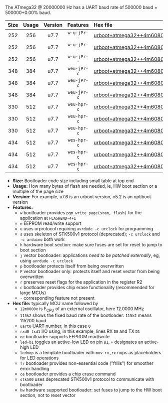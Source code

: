 The ATmega32 @ 20000000 Hz has a UART baud rate of 500000 baud = 500000+0.00% baud.

|Size|Usage|Version|Features|Hex file|
|:-:|:-:|:-:|:-:|:--|
|252|256|u7.7|`w-u-jPr--`|[urboot+atmega32++4m6080x++115k2_uart0_rxd0_txd1_led+b0_fr.hex](https://raw.githubusercontent.com/stefanrueger/urboot.hex/main/mcus/atmega32/external_oscillator/fcpu++4m6080_Hz/br++115k2_bps/urboot+atmega32++4m6080x++115k2_uart0_rxd0_txd1_led+b0_fr.hex)|
|252|256|u7.7|`w-u-jPr--`|[urboot+atmega32++4m6080x++115k2_uart0_rxd0_txd1_led+b7_fr.hex](https://raw.githubusercontent.com/stefanrueger/urboot.hex/main/mcus/atmega32/external_oscillator/fcpu++4m6080_Hz/br++115k2_bps/urboot+atmega32++4m6080x++115k2_uart0_rxd0_txd1_led+b7_fr.hex)|
|252|256|u7.7|`w-u-jPr--`|[urboot+atmega32++4m6080x++115k2_uart0_rxd0_txd1_lednop_fr.hex](https://raw.githubusercontent.com/stefanrueger/urboot.hex/main/mcus/atmega32/external_oscillator/fcpu++4m6080_Hz/br++115k2_bps/urboot+atmega32++4m6080x++115k2_uart0_rxd0_txd1_lednop_fr.hex)|
|348|384|u7.7|`weu-jPr-c`|[urboot+atmega32++4m6080x++115k2_uart0_rxd0_txd1_ee_led+b0_fr_ce.hex](https://raw.githubusercontent.com/stefanrueger/urboot.hex/main/mcus/atmega32/external_oscillator/fcpu++4m6080_Hz/br++115k2_bps/urboot+atmega32++4m6080x++115k2_uart0_rxd0_txd1_ee_led+b0_fr_ce.hex)|
|348|384|u7.7|`weu-jPr-c`|[urboot+atmega32++4m6080x++115k2_uart0_rxd0_txd1_ee_led+b7_fr_ce.hex](https://raw.githubusercontent.com/stefanrueger/urboot.hex/main/mcus/atmega32/external_oscillator/fcpu++4m6080_Hz/br++115k2_bps/urboot+atmega32++4m6080x++115k2_uart0_rxd0_txd1_ee_led+b7_fr_ce.hex)|
|348|384|u7.7|`weu-jPr-c`|[urboot+atmega32++4m6080x++115k2_uart0_rxd0_txd1_ee_lednop_fr_ce.hex](https://raw.githubusercontent.com/stefanrueger/urboot.hex/main/mcus/atmega32/external_oscillator/fcpu++4m6080_Hz/br++115k2_bps/urboot+atmega32++4m6080x++115k2_uart0_rxd0_txd1_ee_lednop_fr_ce.hex)|
|330|512|u7.7|`weu-hpr-c`|[urboot+atmega32++4m6080x++115k2_uart0_rxd0_txd1_ee_led+b0_fr_ce_hw.hex](https://raw.githubusercontent.com/stefanrueger/urboot.hex/main/mcus/atmega32/external_oscillator/fcpu++4m6080_Hz/br++115k2_bps/urboot+atmega32++4m6080x++115k2_uart0_rxd0_txd1_ee_led+b0_fr_ce_hw.hex)|
|330|512|u7.7|`weu-hpr-c`|[urboot+atmega32++4m6080x++115k2_uart0_rxd0_txd1_ee_led+b7_fr_ce_hw.hex](https://raw.githubusercontent.com/stefanrueger/urboot.hex/main/mcus/atmega32/external_oscillator/fcpu++4m6080_Hz/br++115k2_bps/urboot+atmega32++4m6080x++115k2_uart0_rxd0_txd1_ee_led+b7_fr_ce_hw.hex)|
|330|512|u7.7|`weu-hpr-c`|[urboot+atmega32++4m6080x++115k2_uart0_rxd0_txd1_ee_lednop_fr_ce_hw.hex](https://raw.githubusercontent.com/stefanrueger/urboot.hex/main/mcus/atmega32/external_oscillator/fcpu++4m6080_Hz/br++115k2_bps/urboot+atmega32++4m6080x++115k2_uart0_rxd0_txd1_ee_lednop_fr_ce_hw.hex)|
|434|512|u7.7|`wes-hpr-c`|[urboot+atmega32++4m6080x++115k2_uart0_rxd0_txd1_ee_led+b0_fr_ce_stk500_hw.hex](https://raw.githubusercontent.com/stefanrueger/urboot.hex/main/mcus/atmega32/external_oscillator/fcpu++4m6080_Hz/br++115k2_bps/urboot+atmega32++4m6080x++115k2_uart0_rxd0_txd1_ee_led+b0_fr_ce_stk500_hw.hex)|
|434|512|u7.7|`wes-hpr-c`|[urboot+atmega32++4m6080x++115k2_uart0_rxd0_txd1_ee_led+b7_fr_ce_stk500_hw.hex](https://raw.githubusercontent.com/stefanrueger/urboot.hex/main/mcus/atmega32/external_oscillator/fcpu++4m6080_Hz/br++115k2_bps/urboot+atmega32++4m6080x++115k2_uart0_rxd0_txd1_ee_led+b7_fr_ce_stk500_hw.hex)|
|434|512|u7.7|`wes-hpr-c`|[urboot+atmega32++4m6080x++115k2_uart0_rxd0_txd1_ee_lednop_fr_ce_stk500_hw.hex](https://raw.githubusercontent.com/stefanrueger/urboot.hex/main/mcus/atmega32/external_oscillator/fcpu++4m6080_Hz/br++115k2_bps/urboot+atmega32++4m6080x++115k2_uart0_rxd0_txd1_ee_lednop_fr_ce_stk500_hw.hex)|

- **Size:** Bootloader code size including small table at top end
- **Usage:** How many bytes of flash are needed, ie, HW boot section or a multiple of the page size
- **Version:** For example, u7.6 is an urboot version, o5.2 is an optiboot version
- **Features:**
  + `w` bootloader provides `pgm_write_page(sram, flash)` for the application at `FLASHEND-4+1`
  + `e` EEPROM read/write support
  + `u` uses urprotocol requiring `avrdude -c urclock` for programming
  + `s` uses skeleton of STK500v1 protocol (deprecated); `-c urclock` and `-c arduino` both work
  + `h` hardware boot section: make sure fuses are set for reset to jump to boot section
  + `j` vector bootloader: applications *need to be patched externally*, eg, using `avrdude -c urclock`
  + `p` bootloader protects itself from being overwritten
  + `P` vector bootloader only: protects itself and reset vector from being overwritten
  + `r` preserves reset flags for the application in the register R2
  + `c` bootloader provides chip erase functionality (recommended for large MCUs)
  + `-` corresponding feature not present
- **Hex file:** typically MCU name followed by
  + `12m0000x` is F<sub>CPU</sub> of an external oscillator, here 12.0000 MHz
  + `115k2` shows the fixed baud rate of the bootloader: `115k2` means 115200 baud
  + `uart0` UART number, in this case `0`
  + `rxd0 txd1` I/O using, in this example, lines RX `D0` and TX `D1`
  + `ee` bootloader supports EEPROM read/write
  + `led-b1` toggles an active-low LED on pin `B1`, `+` designates an active-high LED
  + `lednop` is a template bootloader with `mov rx,rx` nops as placeholders for LED operations
  + `fr` bootloader provides non-essential code ("frills") for smoother error handling
  + `ce` bootloader provides a chip erase command
  + `stk500` uses deprecated STK500v1 protocol to communicate with bootloader
  + `hw` hardware supported bootloader: set fuses to jump to the HW boot section, not to reset vector
